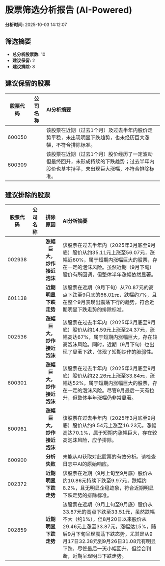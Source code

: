 # 股票筛选分析报告 (AI-Powered)

**分析时间:** 2025-10-03 14:12:07

## 筛选摘要

- **总分析股票数:** 10
- **建议保留:** 2
- **建议排除:** 8

## 建议保留的股票

| 股票代码 | 公司名称 | AI分析摘要 |
|:---:|:---:|:---|
| 600050 |  | 该股票在近期（过去1个月）及过去半年内股价走势平稳，未出现明显下跌趋势，也未经历巨大涨幅，不符合排除标准。 |
| 600309 |  | 该股票在近期（过去1个月）股价经历了一定波动但最终回升，未形成持续的下跌趋势；过去半年内股价也基本持平，未出现巨大涨幅，不符合排除标准。 |

## 建议排除的股票

| 股票代码 | 公司名称 | 排除原因 | AI分析摘要 |
|:---:|:---:|:---:|:---|
| 002938 |  | **涨幅巨大，炒作接近泡沫** | 该股票在过去半年内（2025年3月底至9月底）股价从约35.11元上涨至56.07元，涨幅近60%，属于短期内涨幅巨大的股票，存在一定的泡沫风险。虽然近期（9月下旬）股价有所回调，但整体半年涨幅依然显著。 |
| 601138 |  | **近期明显下跌走势** | 该股票在近期（9月下旬）从70.87元的高点下跌至9月底的66.01元，跌幅约7%，且在整个9月表现出震荡下行的趋势，符合近期明显下跌走势的排除标准。 |
| 002536 |  | **涨幅巨大，炒作接近泡沫** | 该股票在过去半年内（2025年3月底至9月底）股价从约14.59元上涨至24.37元，涨幅高达67%，属于短期内涨幅巨大，存在较高泡沫风险。同时，近期（9月下旬）也出现了显著下跌，体现了短期炒作的脆弱性。 |
| 600301 |  | **涨幅巨大，炒作接近泡沫** | 该股票在过去半年内（2025年3月底至9月底）股价从约22.26元上涨至33.84元，涨幅达52%，属于短期内涨幅巨大的股票，存在一定的泡沫风险。尽管9月最后一天有拉升，但整体半年涨幅仍非常显著。 |
| 600961 |  | **涨幅巨大，炒作接近泡沫** | 该股票在过去半年内（2025年3月底至9月底）股价从约9.54元上涨至16.23元，涨幅高达70.1%，属于短期内涨幅巨大，存在较高泡沫风险，应予排除。 |
| 600900 |  | **分析失败** | 未能从AI获取对此股票的有效分析。请检查日志中AI的原始响应。 |
| 002372 |  | **近期明显下跌走势** | 该股票在近期（9月上旬至9月底）股价从约10.86元持续下跌至9.97元，跌幅约8.2%，且无明显企稳迹象，符合近期明显下跌走势的排除标准。 |
| 002859 |  | **近期明显下跌走势** | 该股票在近期（9月上旬至9月底）股价从33.87元的高点下跌至33.51元，虽然跌幅不大（约1%），但8月20日以来股价从29.46元上涨至33.87元，涨幅达15%，随后9月下旬呈现震荡下跌态势，尤其是从9月17日32.38元到9月26日31.08元有明显下跌，尽管最后一天小幅回升，但综合判断，近期呈现明显下跌走势。 |
